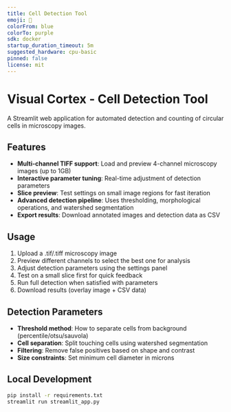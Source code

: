 ```yaml
---
title: Cell Detection Tool
emoji: 🔬
colorFrom: blue
colorTo: purple
sdk: docker
startup_duration_timeout: 5m
suggested_hardware: cpu-basic
pinned: false
license: mit
---
```


# Visual Cortex - Cell Detection Tool

A Streamlit web application for automated detection and counting of circular cells in microscopy images.

## Features

- **Multi-channel TIFF support**: Load and preview 4-channel microscopy images (up to 1GB)
- **Interactive parameter tuning**: Real-time adjustment of detection parameters
- **Slice preview**: Test settings on small image regions for fast iteration
- **Advanced detection pipeline**: Uses thresholding, morphological operations, and watershed segmentation
- **Export results**: Download annotated images and detection data as CSV

## Usage

1. Upload a .tif/.tiff microscopy image
2. Preview different channels to select the best one for analysis
3. Adjust detection parameters using the settings panel
4. Test on a small slice first for quick feedback
5. Run full detection when satisfied with parameters
6. Download results (overlay image + CSV data)

## Detection Parameters

- **Threshold method**: How to separate cells from background (percentile/otsu/sauvola)
- **Cell separation**: Split touching cells using watershed segmentation
- **Filtering**: Remove false positives based on shape and contrast
- **Size constraints**: Set minimum cell diameter in microns

## Local Development

```bash
pip install -r requirements.txt
streamlit run streamlit_app.py
```

